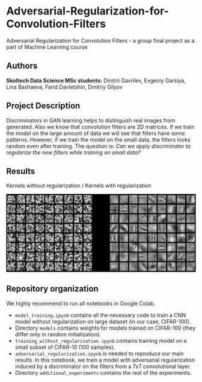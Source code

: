 # Adversarial-Regularization-for-Convolution-Filters

Adversarial Regularization for Convolution Filters - a group final project as a part of Machine Learning course

## Authors 

**Skoltech Data Science MSc students:** Dmitrii Gavrilev, Evgeniy Garsiya, Lina Bashaeva, Farid Davletshin, Dmitriy Gilyov

## Project Description

Discriminators in GAN learning helps to distinguish real images from generated. Also we know that convolution filters are 2D matrices. If we train the model on the large amount of data we will see that filters have some patterns. However, if we train the model on the small data, the filters looks random even after training. The question is: _Can we apply discriminator to regularize the new filters while training on small data?_

## Results

Kernels without regularization / Kernels with regularization

![image](example.png)

## Repository organization

We highly recommend to run all notebooks in Google Colab.

* `model_training.ipynb` contains all the necessary code to train a CNN model without regularization on large dataset (in our case, CIFAR-100).
* Directory `models` contains weights for models trained on CIFAR-100 (they differ only in random initialization).
* `training_without_regularization.ipynb` contains training model on a small subset of CIFAR-10 (100 samples).
* `adversarial_regularization.ipynb` is needed to reproduce our main results. In this notebook, we train a model with adversarial regularization induced by a discriminator on the filters from a 7x7 convolutional layer.
* Directory `additional_experiments` contains the rest of the experiments.
